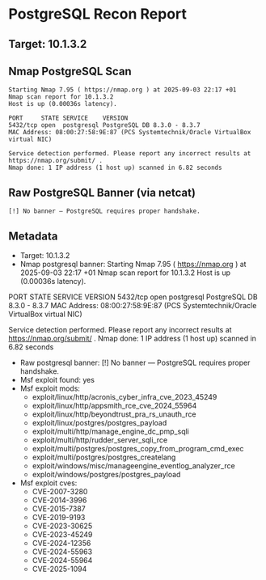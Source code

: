 # PostgreSQL Recon Report
## Target: 10.1.3.2

## Nmap PostgreSQL Scan
```
Starting Nmap 7.95 ( https://nmap.org ) at 2025-09-03 22:17 +01
Nmap scan report for 10.1.3.2
Host is up (0.00036s latency).

PORT     STATE SERVICE    VERSION
5432/tcp open  postgresql PostgreSQL DB 8.3.0 - 8.3.7
MAC Address: 08:00:27:58:9E:87 (PCS Systemtechnik/Oracle VirtualBox virtual NIC)

Service detection performed. Please report any incorrect results at https://nmap.org/submit/ .
Nmap done: 1 IP address (1 host up) scanned in 6.82 seconds
```

## Raw PostgreSQL Banner (via netcat)
```
[!] No banner — PostgreSQL requires proper handshake.
```

## Metadata
- Target: 10.1.3.2
- Nmap postgresql banner: Starting Nmap 7.95 ( https://nmap.org ) at 2025-09-03 22:17 +01
Nmap scan report for 10.1.3.2
Host is up (0.00036s latency).

PORT     STATE SERVICE    VERSION
5432/tcp open  postgresql PostgreSQL DB 8.3.0 - 8.3.7
MAC Address: 08:00:27:58:9E:87 (PCS Systemtechnik/Oracle VirtualBox virtual NIC)

Service detection performed. Please report any incorrect results at https://nmap.org/submit/ .
Nmap done: 1 IP address (1 host up) scanned in 6.82 seconds
- Raw postgresql banner: [!] No banner — PostgreSQL requires proper handshake.
- Msf exploit found: yes
- Msf exploit mods:
  - exploit/linux/http/acronis_cyber_infra_cve_2023_45249
  - exploit/linux/http/appsmith_rce_cve_2024_55964
  - exploit/linux/http/beyondtrust_pra_rs_unauth_rce
  - exploit/linux/postgres/postgres_payload
  - exploit/multi/http/manage_engine_dc_pmp_sqli
  - exploit/multi/http/rudder_server_sqli_rce
  - exploit/multi/postgres/postgres_copy_from_program_cmd_exec
  - exploit/multi/postgres/postgres_createlang
  - exploit/windows/misc/manageengine_eventlog_analyzer_rce
  - exploit/windows/postgres/postgres_payload
- Msf exploit cves:
  - CVE-2007-3280
  - CVE-2014-3996
  - CVE-2015-7387
  - CVE-2019-9193
  - CVE-2023-30625
  - CVE-2023-45249
  - CVE-2024-12356
  - CVE-2024-55963
  - CVE-2024-55964
  - CVE-2025-1094

